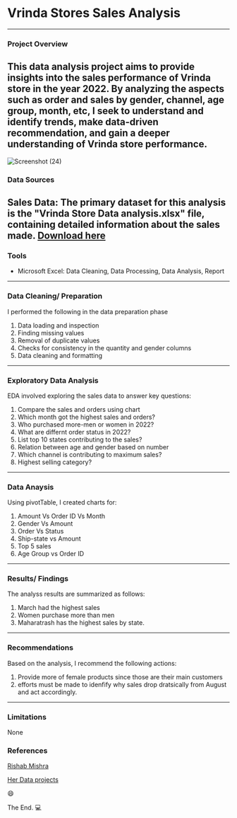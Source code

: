 # Vrinda Stores Sales Analysis
---
### Project Overview

This data analysis project aims to provide insights into the sales performance of Vrinda store in the year 2022. By analyzing the aspects such as order and sales by gender, channel, age group, month, etc, I seek to understand and identify trends, make data-driven recommendation, and gain a deeper understanding of Vrinda store performance.
---

![Screenshot (24)](https://github.com/Uccodes/Vrinda-Sales-Annual-Report-2022/assets/122783699/afef9a56-617c-4f70-92ce-d25eb6cc364d)

### Data Sources

Sales Data: The primary dataset for this analysis is the "Vrinda Store Data analysis.xlsx" file, containing detailed information about the sales made.
[Download here](https://view.officeapps.live.com/op/view.aspx?src=https%3A%2F%2Fraw.githubusercontent.com%2Frishabhnmishra%2FExcel_Vrinda_Store_Analysis%2Fmain%2FVrinda%2520Store%2520Data%2520Analysis.xlsx&wdOrigin=BROWSELINK)
---

### Tools

- Microsoft Excel: Data Cleaning, Data Processing, Data Analysis, Report

---
### Data Cleaning/ Preparation

I performed the following in the data preparation phase
1. Data loading and inspection
2. Finding missing values
3. Removal of duplicate values
4. Checks for consistency in the quantity and gender columns
5. Data cleaning and formatting
---

### Exploratory Data Analysis

EDA involved exploring the sales data to answer key questions:
1. Compare the sales and orders using chart
2. Which month got the highest sales and orders?
3. Who purchased more-men or women in 2022?
4. What are differnt order status in 2022?
5. List top 10 states contributing to the sales?
6. Relation between age and gender based on number
7. Which channel is contributing to maximum sales?
8. Highest selling category?

---

### Data Anaysis
Using pivotTable, I created charts for:
1. Amount Vs Order ID Vs Month
2. Gender Vs Amount
3. Order Vs Status
4. Ship-state vs Amount
5. Top 5 sales
6. Age Group vs Order ID

---

### Results/ Findings

The analyss results are summarized as follows:
1. March had the highest sales
2. Women purchase more than men
3. Maharatrash has the highest sales by state.

---

### Recommendations

Based on the analysis, I recommend the following actions:

1. Provide more of female products since those are their main customers
2. efforts must be made to idenfify why sales drop dratsically from August and act accordingly.

---

### Limitations

None

### References
[Rishab Mishra](https://www.youtube.com/watch?v=gTK5rNhWJyA&t=254s)


[Her Data projects](https://www.youtube.com/watch?v=0N9xekdKCwk&list=PPSV)

😄

The End.
💻

